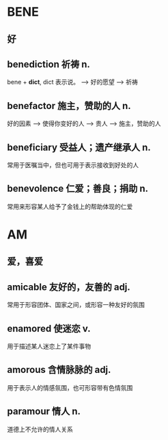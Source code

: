 # BENE
好
------
## benediction 祈祷 n.
bene + **dict**, dict 表示说。 --> 好的愿望 --> 祈祷

## benefactor 施主，赞助的人 n.
好的因素 --> 使得你变好的人 --> 贵人 --> 施主，赞助的人

## beneficiary 受益人；遗产继承人 n.
常用于医嘱当中，但也可用于表示接收到好处的人

## benevolence 仁爱；善良；捐助 n.
常用来形容某人给予了金钱上的帮助体现的仁爱

# AM
爱，喜爱
------
## amicable 友好的，友善的 adj. 
常用于形容团体、国家之间，或形容一种友好的氛围

## enamored 使迷恋 v. 
用于描述某人迷恋上了某件事物

## amorous  含情脉脉的 adj.
用于表示人的情感氛围，也可形容带有色情氛围

## paramour  情人 n.
道德上不允许的情人关系

